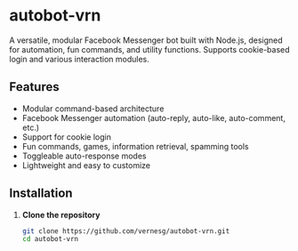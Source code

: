 # autobot-vrn

A versatile, modular Facebook Messenger bot built with Node.js, designed for automation, fun commands, and utility functions. Supports cookie-based login and various interaction modules.

## Features

- Modular command-based architecture
- Facebook Messenger automation (auto-reply, auto-like, auto-comment, etc.)
- Support for cookie login
- Fun commands, games, information retrieval, spamming tools
- Toggleable auto-response modes
- Lightweight and easy to customize

## Installation

1. **Clone the repository**

   ```bash
   git clone https://github.com/vernesg/autobot-vrn.git
   cd autobot-vrn
